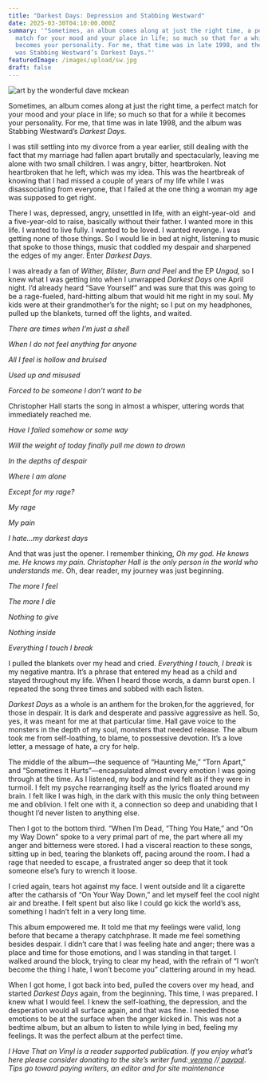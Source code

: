 ```yaml
---
title: "Darkest Days: Depression and Stabbing Westward"
date: 2025-03-30T04:10:00.000Z
summary: '"Sometimes, an album comes along at just the right time, a perfect
  match for your mood and your place in life; so much so that for a while it
  becomes your personality. For me, that time was in late 1998, and the album
  was Stabbing Westward’s Darkest Days."'
featuredImage: /images/upload/sw.jpg
draft: false
---
```

![art by the wonderful dave mckean](/images/upload/sw.jpg "art by the wonderful dave mckean")

Sometimes, an album comes along at just the right time, a perfect match for your mood and your place in life; so much so that for a while it becomes your personality. For me, that time was in late 1998, and the album was Stabbing Westward’s *Darkest Days*.

I was still settling into my divorce from a year earlier, still dealing with the fact that my marriage had fallen apart brutally and spectacularly, leaving me alone with two small children. I was angry, bitter, heartbroken. Not heartbroken that he left, which was my idea. This was the heartbreak of knowing that I had missed a couple of years of my life while I was disassociating from everyone, that I failed at the one thing a woman my age was supposed to get right. 

There I was, depressed, angry, unsettled in life, with an eight-year-old  and a five-year-old to raise, basically without their father. I wanted more in this life. I wanted to live fully. I wanted to be loved. I wanted revenge. I was getting none of those things. So I would lie in bed at night, listening to music that spoke to those things, music that coddled my despair and sharpened the edges of my anger. Enter *Darkest Days.* 

I was already a fan of *Wither, Blister, Burn and Peel* and the EP *Ungod,* so I knew what I was getting into when I unwrapped *Darkest Days* one April night. I’d already heard “Save Yourself” and was sure that this was going to be a rage-fueled, hard-hitting album that would hit me right in my soul. My kids were at their grandmother’s for the night; so I put on my headphones, pulled up the blankets, turned off the lights, and waited.

*There are times when I'm just a shell*

*When I do not feel anything for anyone*

*All I feel is hollow and bruised*

*Used up and misused*

*Forced to be someone I don't want to be*

Christopher Hall starts the song in almost a whisper, uttering words that immediately reached me. 

*Have I failed somehow or some way*

*Will the weight of today finally pull me down to drown*

*In the depths of despair*

*Where I am alone*

*Except for my rage?*

*My rage*

*My pain*

*I hate...my darkest days*

And that was just the opener. I remember thinking, *Oh my god. He knows me. He knows my pain. Christopher Hall is the only person in the world who understands me*. Oh, dear reader, my journey was just beginning.

*The more I feel*

*The more I die*

*Nothing to give*

*Nothing inside*

*Everything I touch I break*

I pulled the blankets over my head and cried. *Everything I touch, I break* is my negative mantra. It’s a phrase that entered my head as a child and stayed throughout my life. When I heard those words, a damn burst open. I repeated the song three times and sobbed with each listen. 

*Darkest Days* as a whole is an anthem for the broken,for the aggrieved, for those in despair. It is dark and desperate and passive aggressive as hell. So, yes, it was meant for me at that particular time. Hall gave voice to the monsters in the depth of my soul, monsters that needed release. The album took me from self-loathing, to blame, to possessive devotion. It’s a love letter, a message of hate, a cry for help.

The middle of the album—the sequence of “Haunting Me,” “Torn Apart,” and “Sometimes It Hurts”—encapsulated almost every emotion I was going through at the time. As I listened, my body and mind felt as if they were in turmoil. I felt my psyche rearranging itself as the lyrics floated around my brain. I felt like I was high, in the dark with this music the only thing between me and oblivion. I felt one with it, a connection so deep and unabiding that I thought I’d never listen to anything else. 

Then I got to the bottom third. “When I’m Dead, “Thing You Hate,” and “On my Way Down” spoke to a very primal part of me, the part where all my anger and bitterness were stored. I had a visceral reaction to these songs, sitting up in bed, tearing the blankets off, pacing around the room. I had a rage that needed to escape, a frustrated anger so deep that it took someone else’s fury to wrench it loose. 

I cried again, tears hot against my face. I went outside and lit a cigarette after the catharsis of “On Your Way Down,” and let myself feel the cool night air and breathe. I felt spent but also like I could go kick the world’s ass, something I hadn’t felt in a very long time. 

This album empowered me. It told me that my feelings were valid, long before that became a therapy catchphrase. It made me feel something besides despair. I didn’t care that I was feeling hate and anger; there was a place and time for those emotions, and I was standing in that target. I walked around the block, trying to clear my head, with the refrain of “I won’t become the thing I hate, I won’t become you” clattering around in my head.

When I got home, I got back into bed, pulled the covers over my head, and started *Darkest Days* again, from the beginning. This time, I was prepared. I knew what I would feel. I knew the self-loathing, the depression, and the desperation would all surface again, and that was fine. I needed those emotions to be at the surface when the anger kicked in. This was not a bedtime album, but an album to listen to while lying in bed, feeling my feelings. It was the perfect album at the perfect time.



*I Have That on Vinyl is a reader supported publication. If you enjoy what’s here please consider donating to the site’s writer fund:[ venmo](https://account.venmo.com/u/Michele-Catalano2659) //[ paypal](https://www.paypal.com/paypalme/goingitaloneny?country.x=US&locale.x=en_US)*. *Tips go toward paying writers, an editor and for site maintenance*
